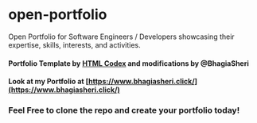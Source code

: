 # open-portfolio 
Open Portfolio for Software Engineers / Developers showcasing their expertise, skills, interests, and activities. <br>

#### Portfolio Template by [HTML Codex](https://htmlcodex.com/) and modifications by @BhagiaSheri

#### Look at my Portfolio at [https://www.bhagiasheri.click/](https://www.bhagiasheri.click/)

### Feel Free to clone the repo and create your portfolio today!
